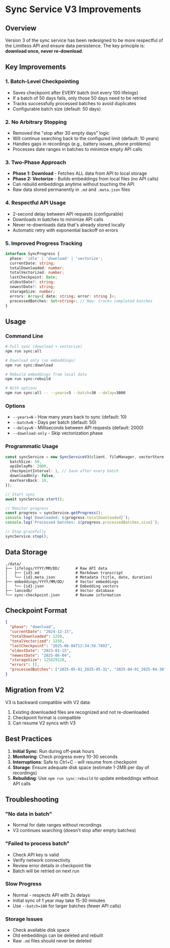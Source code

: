 # Sync Service V3 Improvements

## Overview

Version 3 of the sync service has been redesigned to be more respectful of the Limitless API and ensure data persistence. The key principle is: **download once, never re-download**.

## Key Improvements

### 1. **Batch-Level Checkpointing**

- Saves checkpoint after EVERY batch (not every 100 lifelogs)
- If a batch of 50 days fails, only those 50 days need to be retried
- Tracks successfully processed batches to avoid duplicates
- Configurable batch size (default: 50 days)

### 2. **No Arbitrary Stopping**

- Removed the "stop after 30 empty days" logic
- Will continue searching back to the configured limit (default: 10 years)
- Handles gaps in recordings (e.g., battery issues, phone problems)
- Processes date ranges in batches to minimize empty API calls

### 3. **Two-Phase Approach**

- **Phase 1: Download** - Fetches ALL data from API to local storage
- **Phase 2: Vectorize** - Builds embeddings from local files (no API calls)
- Can rebuild embeddings anytime without touching the API
- Raw data stored permanently in `.md` and `.meta.json` files

### 4. **Respectful API Usage**

- 2-second delay between API requests (configurable)
- Downloads in batches to minimize API calls
- Never re-downloads data that's already stored locally
- Automatic retry with exponential backoff on errors

### 5. **Improved Progress Tracking**

```typescript
interface SyncProgress {
  phase: 'idle' | 'download' | 'vectorize';
  currentDate: string;
  totalDownloaded: number;
  totalVectorized: number;
  lastCheckpoint: Date;
  oldestDate?: string;
  newestDate?: string;
  storageSize: number;
  errors: Array<{ date: string; error: string }>;
  processedBatches: Set<string>; // New: tracks completed batches
}
```

## Usage

### Command Line

```bash
# Full sync (download + vectorize)
npm run sync:all

# Download only (no embeddings)
npm run sync:download

# Rebuild embeddings from local data
npm run sync:rebuild

# With options
npm run sync:all -- --years=5 --batch=30 --delay=3000
```

### Options

- `--years=N` - How many years back to sync (default: 10)
- `--batch=N` - Days per batch (default: 50)
- `--delay=N` - Milliseconds between API requests (default: 2000)
- `--download-only` - Skip vectorization phase

### Programmatic Usage

```typescript
const syncService = new SyncServiceV3(client, fileManager, vectorStore, {
  batchSize: 50,
  apiDelayMs: 2000,
  checkpointInterval: 1, // Save after every batch
  downloadOnly: false,
  maxYearsBack: 10,
});

// Start sync
await syncService.start();

// Monitor progress
const progress = syncService.getProgress();
console.log(`Downloaded: ${progress.totalDownloaded}`);
console.log(`Processed batches: ${progress.processedBatches.size}`);

// Stop gracefully
syncService.stop();
```

## Data Storage

```
./data/
├── lifelogs/YYYY/MM/DD/       # Raw API data
│   ├── {id}.md                # Markdown transcript
│   └── {id}.meta.json         # Metadata (title, date, duration)
├── embeddings/YYYY/MM/DD/     # Vector embeddings
│   └── {id}.json              # Embedding vectors
├── lancedb/                   # Vector database
└── sync-checkpoint.json       # Resume information
```

## Checkpoint Format

```json
{
  "phase": "download",
  "currentDate": "2024-12-15",
  "totalDownloaded": 1250,
  "totalVectorized": 1250,
  "lastCheckpoint": "2025-06-04T12:34:56.789Z",
  "oldestDate": "2023-01-15",
  "newestDate": "2025-06-04",
  "storageSize": 125829120,
  "errors": [],
  "processedBatches": ["2025-05-01_2025-05-31", "2025-04-01_2025-04-30"]
}
```

## Migration from V2

V3 is backward compatible with V2 data:

1. Existing downloaded files are recognized and not re-downloaded
2. Checkpoint format is compatible
3. Can resume V2 syncs with V3

## Best Practices

1. **Initial Sync**: Run during off-peak hours
2. **Monitoring**: Check progress every 10-30 seconds
3. **Interruptions**: Safe to Ctrl+C - will resume from checkpoint
4. **Storage**: Ensure adequate disk space (estimate 1-2MB per day of recordings)
5. **Rebuilding**: Use `npm run sync:rebuild` to update embeddings without API calls

## Troubleshooting

### "No data in batch"

- Normal for date ranges without recordings
- V3 continues searching (doesn't stop after empty batches)

### "Failed to process batch"

- Check API key is valid
- Verify network connectivity
- Review error details in checkpoint file
- Batch will be retried on next run

### Slow Progress

- Normal - respects API with 2s delays
- Initial sync of 1 year may take 15-30 minutes
- Use `--batch=100` for larger batches (fewer API calls)

### Storage Issues

- Check available disk space
- Old embeddings can be deleted and rebuilt
- Raw `.md` files should never be deleted
